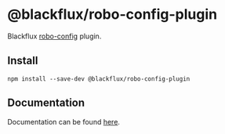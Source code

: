 # @blackflux/robo-config-plugin

Blackflux [robo-config](https://github.com/blackflux/robo-config) plugin.

## Install

```
npm install --save-dev @blackflux/robo-config-plugin
```

## Documentation

Documentation can be found [here](src/plugin/docs).
